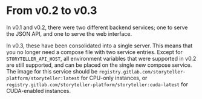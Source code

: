 # From v0.2 to v0.3

In v0.1 and v0.2, there were two different backend services; one to serve the
JSON API, and one to serve the web interface.

In v0.3, these have been consolidated into a single server. This means that you
no longer need a compose file with two service entries. Except for
`STORYTELLER_API_HOST`, all environment variables that were supported in v0.2
are still supported, and can be placed on the single new compose service. The
image for this service should be
`registry.gitlab.com/storyteller-platform/storyteller:latest` for CPU-only
instances, or `registry.gitlab.com/storyteller-platform/storyteller:cuda-latest`
for CUDA-enabled instances.
